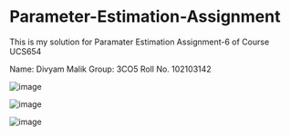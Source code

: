 # Parameter-Estimation-Assignment
This is my solution for Paramater Estimation Assignment-6 of Course UCS654

Name: Divyam Malik
Group: 3CO5
Roll No. 102103142

![image](https://github.com/Divyam6969/Parameter-Estimation-Assignment/assets/86784749/db2fdad1-8f48-48b3-9cbb-c43bc39149ef)

![image](https://github.com/Divyam6969/Parameter-Estimation-Assignment/assets/86784749/cc08671c-7461-4cad-b053-6cfe07a5b389)

![image](https://github.com/Divyam6969/Parameter-Estimation-Assignment/assets/86784749/86210c24-1241-4761-9e4d-53ce73cc531e)

